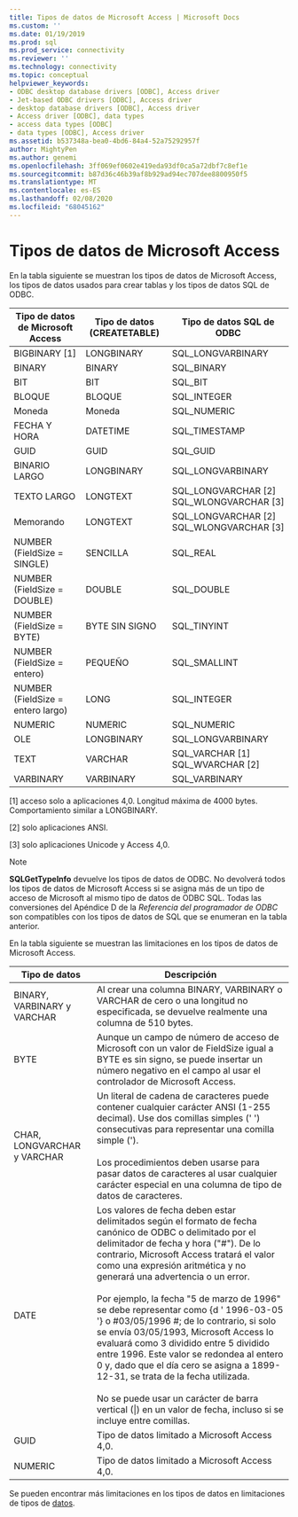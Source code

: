 ```yaml
---
title: Tipos de datos de Microsoft Access | Microsoft Docs
ms.custom: ''
ms.date: 01/19/2019
ms.prod: sql
ms.prod_service: connectivity
ms.reviewer: ''
ms.technology: connectivity
ms.topic: conceptual
helpviewer_keywords:
- ODBC desktop database drivers [ODBC], Access driver
- Jet-based ODBC drivers [ODBC], Access driver
- desktop database drivers [ODBC], Access driver
- Access driver [ODBC], data types
- access data types [ODBC]
- data types [ODBC], Access driver
ms.assetid: b537348a-bea0-4bd6-84a4-52a75292957f
author: MightyPen
ms.author: genemi
ms.openlocfilehash: 3ff069ef0602e419eda93df0ca5a72dbf7c8ef1e
ms.sourcegitcommit: b87d36c46b39af8b929ad94ec707dee8800950f5
ms.translationtype: MT
ms.contentlocale: es-ES
ms.lasthandoff: 02/08/2020
ms.locfileid: "68045162"
---
```

# <a name="microsoft-access-data-types"></a>Tipos de datos de Microsoft Access
En la tabla siguiente se muestran los tipos de datos de Microsoft Access, los tipos de datos usados para crear tablas y los tipos de datos SQL de ODBC.  
  
|Tipo de datos de Microsoft Access|Tipo de datos (CREATETABLE)|Tipo de datos SQL de ODBC|  
|--------------------------------|-------------------------------|------------------------|  
|BIGBINARY [1]|LONGBINARY|SQL_LONGVARBINARY|  
|BINARY|BINARY|SQL_BINARY|  
|BIT|BIT|SQL_BIT|  
|BLOQUE|BLOQUE|SQL_INTEGER|  
|Moneda|Moneda|SQL_NUMERIC|  
|FECHA Y HORA|DATETIME|SQL_TIMESTAMP|  
|GUID|GUID|SQL_GUID|  
|BINARIO LARGO|LONGBINARY|SQL_LONGVARBINARY|  
|TEXTO LARGO|LONGTEXT|SQL_LONGVARCHAR [2] SQL_WLONGVARCHAR [3]|  
|Memorando|LONGTEXT|SQL_LONGVARCHAR [2] SQL_WLONGVARCHAR [3]|  
|NUMBER (FieldSize = SINGLE)|SENCILLA|SQL_REAL|  
|NUMBER (FieldSize = DOUBLE)|DOUBLE|SQL_DOUBLE|  
|NUMBER (FieldSize = BYTE)|BYTE SIN SIGNO|SQL_TINYINT|  
|NUMBER (FieldSize = entero)|PEQUEÑO|SQL_SMALLINT|  
|NUMBER (FieldSize = entero largo)|LONG|SQL_INTEGER|  
|NUMERIC|NUMERIC|SQL_NUMERIC|  
|OLE|LONGBINARY|SQL_LONGVARBINARY|  
|TEXT|VARCHAR|SQL_VARCHAR [1] SQL_WVARCHAR [2]|  
|VARBINARY|VARBINARY|SQL_VARBINARY|  
  
 [1] acceso solo a aplicaciones 4,0. Longitud máxima de 4000 bytes. Comportamiento similar a LONGBINARY.  
  
 [2] solo aplicaciones ANSI.  
  
 [3] solo aplicaciones Unicode y Access 4,0.  
  
> [!NOTE]  
>  **SQLGetTypeInfo** devuelve los tipos de datos de ODBC. No devolverá todos los tipos de datos de Microsoft Access si se asigna más de un tipo de acceso de Microsoft al mismo tipo de datos de ODBC SQL. Todas las conversiones del Apéndice D de la *Referencia del programador de ODBC* son compatibles con los tipos de datos de SQL que se enumeran en la tabla anterior.  
  
 En la tabla siguiente se muestran las limitaciones en los tipos de datos de Microsoft Access.  
  
|Tipo de datos|Descripción|  
|---------------|-----------------|  
|BINARY, VARBINARY y VARCHAR|Al crear una columna BINARY, VARBINARY o VARCHAR de cero o una longitud no especificada, se devuelve realmente una columna de 510 bytes.|  
|BYTE|Aunque un campo de número de acceso de Microsoft con un valor de FieldSize igual a BYTE es sin signo, se puede insertar un número negativo en el campo al usar el controlador de Microsoft Access.|  
|CHAR, LONGVARCHAR y VARCHAR|Un literal de cadena de caracteres puede contener cualquier carácter ANSI (1-255 decimal). Use dos comillas simples (' ') consecutivas para representar una comilla simple (').<br /><br /> Los procedimientos deben usarse para pasar datos de caracteres al usar cualquier carácter especial en una columna de tipo de datos de caracteres.|  
|DATE|Los valores de fecha deben estar delimitados según el formato de fecha canónico de ODBC o delimitado por el delimitador de fecha y hora ("#"). De lo contrario, Microsoft Access tratará el valor como una expresión aritmética y no generará una advertencia o un error.<br /><br /> Por ejemplo, la fecha "5 de marzo de 1996" se debe representar como {d ' 1996-03-05 '} o #03/05/1996 #; de lo contrario, si solo se envía 03/05/1993, Microsoft Access lo evaluará como 3 dividido entre 5 dividido entre 1996. Este valor se redondea al entero 0 y, dado que el día cero se asigna a 1899-12-31, se trata de la fecha utilizada.<br /><br /> No se puede usar un carácter de barra vertical (&#124;) en un valor de fecha, incluso si se incluye entre comillas.|  
|GUID|Tipo de datos limitado a Microsoft Access 4,0.|  
|NUMERIC|Tipo de datos limitado a Microsoft Access 4,0.|  
  
 Se pueden encontrar más limitaciones en los tipos de datos en limitaciones de tipos de [datos](../../odbc/microsoft/data-type-limitations.md).
